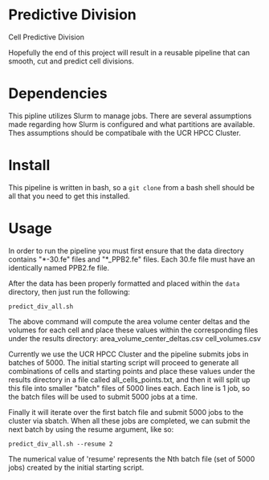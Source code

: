 # Predictive Division
Cell Predictive Division

Hopefully the end of this project will result in a reusable pipeline that can smooth, cut and predict cell divisions.

# Dependencies
This pipline utilizes Slurm to manage jobs.
There are several assumptions made regarding how Slurm is configured and what partitions are available.
Thes assumptions should be compatibale with the UCR HPCC Cluster.

# Install
This pipeline is written in bash, so a ```git clone``` from a bash shell should be all that you need to get this installed.


# Usage
In order to run the pipeline you must first ensure that the data directory contains "\*-30.fe" files and "\*_PPB2.fe" files.
Each 30.fe file must have an identically named PPB2.fe file.

After the data has been properly formatted and placed within the ```data``` directory, then just run the following:
```
predict_div_all.sh
```
The above command will compute the area volume center deltas and the volumes for each cell and place these values within the corresponding files under the results directory:
    area_volume_center_deltas.csv
    cell_volumes.csv
    
Currently we use the UCR HPCC Cluster and the pipeline submits jobs in batches of 5000. The initial starting script will proceed to generate all combinations of cells and starting points and place these values under the results directory in a file called all_cells_points.txt, and then it will split up this file into smaller "batch" files of 5000 lines each. Each line is 1 job, so the batch files will be used to submit 5000 jobs at a time.

Finally it will iterate over the first batch file and submit 5000 jobs to the cluster via sbatch.
When all these jobs are completed, we can submit the next batch by using the resume argument, like so:
```
predict_div_all.sh --resume 2
```
The numerical value of 'resume' represents the Nth batch file (set of 5000 jobs) created by the initial starting script.
